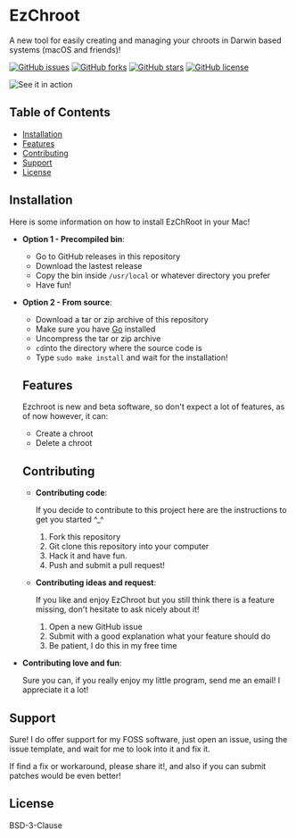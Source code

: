 # EzChroot

A new tool for easily creating and managing your chroots in Darwin based systems (macOS and friends)!

[![GitHub issues](https://img.shields.io/github/issues/DiegoMagdaleno/EzChRoot?style=for-the-badge)](https://github.com/DiegoMagdaleno/EzChRoot/issues)
[![GitHub forks](https://img.shields.io/github/forks/DiegoMagdaleno/EzChRoot?style=for-the-badge)](https://github.com/DiegoMagdaleno/EzChRoot/network)
[![GitHub stars](https://img.shields.io/github/stars/DiegoMagdaleno/EzChRoot?style=for-the-badge)](https://github.com/DiegoMagdaleno/EzChRoot/stargazers)
[![GitHub license](https://img.shields.io/github/license/DiegoMagdaleno/EzChRoot?style=for-the-badge)](https://github.com/DiegoMagdaleno/EzChRoot/blob/master/LICENSE)

![See it in action](https://media.giphy.com/media/LRlCIiIeUy3xkGsOSJ/giphy.gif)

## Table of Contents

- [Installation](#installation)
- [Features](#features)
- [Contributing](#contributing)
- [Support](#support)
- [License](#license)

## Installation

Here is some information on how to install EzChRoot in your Mac!

- **Option 1 - Precompiled bin**:
  - Go to GitHub releases in this repository
  - Download the lastest release
  - Copy the bin inside `/usr/local` or whatever directory you prefer
  - Have fun!
  
- **Option 2 - From source**:
  - Download a tar or zip archive of this repository
  - Make sure you have [Go](https://golang.org) installed
  - Uncompress the tar or zip archive
  - `cd`into the directory where the source code is
  - Type `sudo make install` and wait for the installation!
  
  ## Features 
  
  Ezchroot is new and beta software, so don't expect a lot of features, as of now however, it can:
  
  - Create a chroot
  - Delete a chroot
  
  ## Contributing
  
  - **Contributing code**:
 
    If you decide to contribute to this project here are the instructions to get you started ^_^
  

      1. Fork this repository
      2. Git clone this repository into your computer
      3. Hack it and have fun.
      4. Push and submit a pull request!

  - **Contributing ideas and request**:
  
    If you like and enjoy EzChroot but you still think there is a feature missing, don't hesitate to ask nicely about it!
    
      1. Open a new GitHub issue
      2. Submit with a good explanation what your feature should do
      3. Be patient, I do this in my free time
      
 - **Contributing love and fun**:
 
    Sure you can, if you really enjoy my little program, send me an email! I appreciate it a lot!

## Support 

Sure! I do offer support for my FOSS software, just open an issue, using the issue template, and wait for me to look into it and fix it.

If find a fix or workaround, please share it!, and also if you can submit patches would be even better!

## License

BSD-3-Clause
  
  
